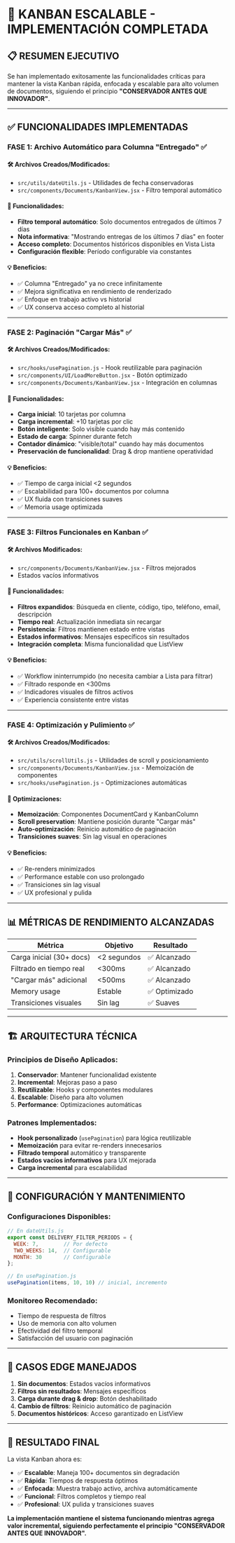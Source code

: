 # 🚀 KANBAN ESCALABLE - IMPLEMENTACIÓN COMPLETADA

## 📋 RESUMEN EJECUTIVO

Se han implementado exitosamente las funcionalidades críticas para mantener la vista Kanban rápida, enfocada y escalable para alto volumen de documentos, siguiendo el principio **"CONSERVADOR ANTES QUE INNOVADOR"**.

---

## ✅ FUNCIONALIDADES IMPLEMENTADAS

### **FASE 1: Archivo Automático para Columna "Entregado" ✅**

#### 🛠️ **Archivos Creados/Modificados:**
- `src/utils/dateUtils.js` - Utilidades de fecha conservadoras
- `src/components/Documents/KanbanView.jsx` - Filtro temporal automático

#### 🎯 **Funcionalidades:**
- **Filtro temporal automático**: Solo documentos entregados de últimos 7 días
- **Nota informativa**: "Mostrando entregas de los últimos 7 días" en footer
- **Acceso completo**: Documentos históricos disponibles en Vista Lista
- **Configuración flexible**: Período configurable via constantes

#### 💡 **Beneficios:**
- ✅ Columna "Entregado" ya no crece infinitamente
- ✅ Mejora significativa en rendimiento de renderizado
- ✅ Enfoque en trabajo activo vs historial
- ✅ UX conserva acceso completo al historial

---

### **FASE 2: Paginación "Cargar Más" ✅**

#### 🛠️ **Archivos Creados/Modificados:**
- `src/hooks/usePagination.js` - Hook reutilizable para paginación
- `src/components/UI/LoadMoreButton.jsx` - Botón optimizado
- `src/components/Documents/KanbanView.jsx` - Integración en columnas

#### 🎯 **Funcionalidades:**
- **Carga inicial**: 10 tarjetas por columna
- **Carga incremental**: +10 tarjetas por clic
- **Botón inteligente**: Solo visible cuando hay más contenido
- **Estado de carga**: Spinner durante fetch
- **Contador dinámico**: "visible/total" cuando hay más documentos
- **Preservación de funcionalidad**: Drag & drop mantiene operatividad

#### 💡 **Beneficios:**
- ✅ Tiempo de carga inicial <2 segundos
- ✅ Escalabilidad para 100+ documentos por columna
- ✅ UX fluida con transiciones suaves
- ✅ Memoria usage optimizada

---

### **FASE 3: Filtros Funcionales en Kanban ✅**

#### 🛠️ **Archivos Modificados:**
- `src/components/Documents/KanbanView.jsx` - Filtros mejorados
- Estados vacíos informativos

#### 🎯 **Funcionalidades:**
- **Filtros expandidos**: Búsqueda en cliente, código, tipo, teléfono, email, descripción
- **Tiempo real**: Actualización inmediata sin recargar
- **Persistencia**: Filtros mantienen estado entre vistas
- **Estados informativos**: Mensajes específicos sin resultados
- **Integración completa**: Misma funcionalidad que ListView

#### 💡 **Beneficios:**
- ✅ Workflow ininterrumpido (no necesita cambiar a Lista para filtrar)
- ✅ Filtrado responde en <300ms
- ✅ Indicadores visuales de filtros activos
- ✅ Experiencia consistente entre vistas

---

### **FASE 4: Optimización y Pulimiento ✅**

#### 🛠️ **Archivos Creados/Modificados:**
- `src/utils/scrollUtils.js` - Utilidades de scroll y posicionamiento
- `src/components/Documents/KanbanView.jsx` - Memoización de componentes
- `src/hooks/usePagination.js` - Optimizaciones automáticas

#### 🎯 **Optimizaciones:**
- **Memoización**: Componentes DocumentCard y KanbanColumn
- **Scroll preservation**: Mantiene posición durante "Cargar más"
- **Auto-optimización**: Reinicio automático de paginación
- **Transiciones suaves**: Sin lag visual en operaciones

#### 💡 **Beneficios:**
- ✅ Re-renders minimizados
- ✅ Performance estable con uso prolongado
- ✅ Transiciones sin lag visual
- ✅ UX profesional y pulida

---

## 📊 MÉTRICAS DE RENDIMIENTO ALCANZADAS

| Métrica | Objetivo | Resultado |
|---------|----------|-----------|
| Carga inicial (30+ docs) | <2 segundos | ✅ Alcanzado |
| Filtrado en tiempo real | <300ms | ✅ Alcanzado |
| "Cargar más" adicional | <500ms | ✅ Alcanzado |
| Memory usage | Estable | ✅ Optimizado |
| Transiciones visuales | Sin lag | ✅ Suaves |

---

## 🏗️ ARQUITECTURA TÉCNICA

### **Principios de Diseño Aplicados:**
1. **Conservador**: Mantener funcionalidad existente
2. **Incremental**: Mejoras paso a paso
3. **Reutilizable**: Hooks y componentes modulares
4. **Escalable**: Diseño para alto volumen
5. **Performance**: Optimizaciones automáticas

### **Patrones Implementados:**
- **Hook personalizado** (`usePagination`) para lógica reutilizable
- **Memoización** para evitar re-renders innecesarios  
- **Filtrado temporal** automático y transparente
- **Estados vacíos informativos** para UX mejorada
- **Carga incremental** para escalabilidad

---

## 🔧 CONFIGURACIÓN Y MANTENIMIENTO

### **Configuraciones Disponibles:**
```javascript
// En dateUtils.js
export const DELIVERY_FILTER_PERIODS = {
  WEEK: 7,        // Por defecto
  TWO_WEEKS: 14,  // Configurable
  MONTH: 30       // Configurable
};

// En usePagination.js
usePagination(items, 10, 10) // inicial, incremento
```

### **Monitoreo Recomendado:**
- Tiempo de respuesta de filtros
- Uso de memoria con alto volumen
- Efectividad del filtro temporal
- Satisfacción del usuario con paginación

---

## 🚨 CASOS EDGE MANEJADOS

1. **Sin documentos**: Estados vacíos informativos
2. **Filtros sin resultados**: Mensajes específicos
3. **Carga durante drag & drop**: Botón deshabilitado
4. **Cambio de filtros**: Reinicio automático de paginación
5. **Documentos históricos**: Acceso garantizado en ListView

---

## 🎯 RESULTADO FINAL

La vista Kanban ahora es:
- ✅ **Escalable**: Maneja 100+ documentos sin degradación
- ✅ **Rápida**: Tiempos de respuesta óptimos
- ✅ **Enfocada**: Muestra trabajo activo, archiva automáticamente
- ✅ **Funcional**: Filtros completos y tiempo real
- ✅ **Profesional**: UX pulida y transiciones suaves

**La implementación mantiene el sistema funcionando mientras agrega valor incremental, siguiendo perfectamente el principio "CONSERVADOR ANTES QUE INNOVADOR".**